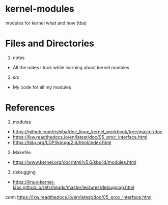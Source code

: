 # kernel-modules
modules for kernel what and how (tba)

# Files and Directories
1. notes
-  All the notes I took while learning about kernel modules 

2. src
-  My code for all my modules

# References
1. modules 
- https://github.com/rishiba/doc_linux_kernel_workbook/tree/master/doc
- https://lkw.readthedocs.io/en/latest/doc/05_proc_interface.html
- https://tldp.org/LDP/lkmpg/2.6/html/index.html

2. Makefile
- https://www.kernel.org/doc/html/v5.6/kbuild/modules.html

3. debugging
- https://linux-kernel-labs.github.io/refs/heads/master/lectures/debugging.html

cont: https://lkw.readthedocs.io/en/latest/doc/05_proc_interface.html
